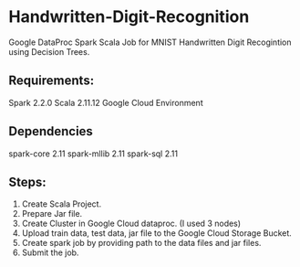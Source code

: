 # Handwritten-Digit-Recognition

Google DataProc Spark Scala Job for MNIST Handwritten Digit Recogintion using Decision Trees.

## Requirements:

Spark 2.2.0
Scala 2.11.12
Google Cloud Environment

## Dependencies 

spark-core 2.11
spark-mllib 2.11
spark-sql 2.11

## Steps:

1. Create Scala Project.
2. Prepare Jar file.
3. Create Cluster in Google Cloud dataproc. (I used 3 nodes)
4. Upload train data, test data, jar file to the Google Cloud Storage Bucket.
5. Create spark job by providing path to the data files and jar files.
6. Submit the job.

